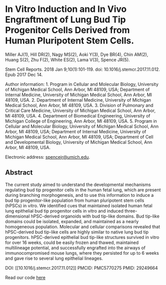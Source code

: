
# In Vitro Induction and In Vivo Engraftment of Lung Bud Tip Progenitor Cells Derived from Human Pluripotent Stem Cells.

Miller AJ(1), Hill DR(2), Nagy MS(2), Aoki Y(3), Dye BR(4), Chin AM(2), Huang S(2), Zhu F(2), White ES(2), Lama V(3), Spence JR(5).

Stem Cell Reports. 2018 Jan 9;10(1):101-119. doi: 10.1016/j.stemcr.2017.11.012.
Epub 2017 Dec 14.

Author information: 
	1. Program in Cellular and Molecular Biology, University of Michigan Medical School, Ann Arbor, MI 48109, USA; Department of Internal Medicine, University of Michigan Medical School, Ann Arbor, MI 48109, USA.
    2. Department of Internal Medicine, University of Michigan Medical School, Ann Arbor, MI 48109, USA.
    3. Division of Pulmonary and Critical Care Medicine, University of Michigan Medical School, Ann Arbor, MI 48109, USA.
    4. Department of Biomedical Engineering, University of Michigan College of Engineering, Ann Arbor, MI 48109, USA.
    5. Program in Cellular and Molecular Biology, University of Michigan Medical School, Ann Arbor, MI 48109, USA; Department of Internal Medicine, University of Michigan Medical School, Ann Arbor, MI 48109, USA; Department of Cell and Developmental Biology, University of Michigan Medical School, Ann Arbor, MI 48109, USA. 
   
   Electronic address: spencejr@umich.edu.


## Abstract
The current study aimed to understand the developmental mechanisms regulating bud tip progenitor cells in the human fetal lung, which are present during branching morphogenesis, and to use this information to induce a bud tip progenitor-like population from human pluripotent stem cells (hPSCs) in vitro. We identified cues that maintained isolated human fetal lung epithelial bud tip progenitor cells in vitro and induced three-dimensional hPSC-derived organoids with bud tip-like domains. Bud tip-like domains could be isolated, expanded, and maintained as a nearly homogeneous population. Molecular and cellular comparisons revealed that hPSC-derived bud tip-like cells are highly similar to native lung bud tip progenitors. hPSC-derived epithelial bud tip-like structures survived in vitro for over 16 weeks, could be easily frozen and thawed, maintained multilineage potential, and successfully engrafted into the airways of immunocompromised mouse lungs, where they persisted for up to 6 weeks and gave rise to several lung epithelial lineages.

DOI: [[10.1016/j.stemcr.2017.11.012]]
PMCID: PMC5770275
PMID: 29249664 

Read our code [here](src/project-log.org)
